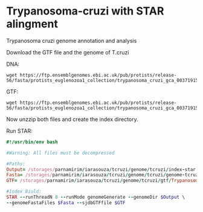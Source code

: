 # Trypanosoma-cruzi with STAR alingment
Trypanosoma cruzi genome annotation and analysis

Download the GTF file and the genome of T.cruzi

DNA:
```
wget https://ftp.ensemblgenomes.ebi.ac.uk/pub/protists/release-56/fasta/protists_euglenozoa1_collection/trypanosoma_cruzi_gca_003719155/dna/Trypanosoma_cruzi_gca_003719155.ASM371915v1.dna.toplevel.fa.gz
```

GTF:
```
wget https://ftp.ensemblgenomes.ebi.ac.uk/pub/protists/release-56/fasta/protists_euglenozoa1_collection/trypanosoma_cruzi_gca_003719155/dna/Trypanosoma_cruzi_gca_003719155.ASM371915v1.dna.toplevel.fa.gz
```

Now unzzip both files and create the index directory.

Run STAR:
```ruby
#!/usr/bin/env bash

#Warning: All files must be decompressed

#Paths:
Output= /storages/parnamirim/iarasouza/tcruzi/genome/tcruzi/index-star \
Fasta= /storages/parnamirim/iarasouza/tcruzi/genome/tcruzi/genome-tcruzi/Trypanosoma_cruzi_gca_003719155.ASM371915v1.dna.toplevel.fa \
GTF= /storages/parnamirim/iarasouza/tcruzi/genome/tcruzi/gtf/Trypanosoma_cruzi_gca_003719155.ASM371915v1.56.gtf

#Index Biuld:
STAR --runThreadN 8 --runMode genomeGenerate --genomeDir $Output \
--genomeFastaFiles $Fasta --sjdbGTFfile $GTF
```
